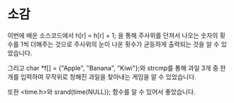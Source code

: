 # 소감

이번에 배운 소스코드에서 h[r] = h[r] + 1; 을 통해 주사위를 던져서 나오는 숫자의 횟수를 1씩 더해주는 것으로 주사위의 눈이 나온 횟수가 균등하게 출력되는 것을 알 수 있었습니다.

그리고 char *f[] = {"Apple", "Banana", "Kiwi"};와 strcmp를 통해 과일 3개 중 한 개를 입력하여 무작위로 정해진 과일을 찾아내는 게임을 알 수 있었습니다.

또한 <time.h>와 srand(time(NULL)); 함수를 알 수 있어서 좋았습니다.
